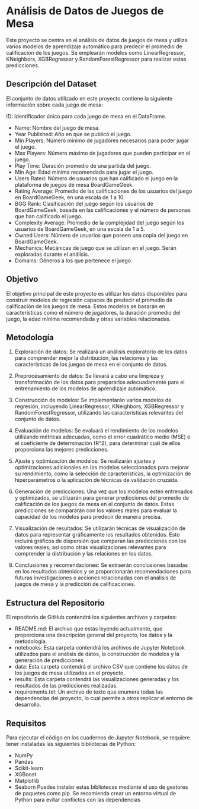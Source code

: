 # Análisis de Datos de Juegos de Mesa
Este proyecto se centra en el análisis de datos de juegos de mesa y utiliza varios modelos de aprendizaje automático para predecir el promedio de calificación de los juegos. Se emplearán modelos como LinearRegressor, KNeighbors, XGBRegressor y RandomForestRegressor para realizar estas predicciones.

## Descripción del Dataset
El conjunto de datos utilizado en este proyecto contiene la siguiente información sobre cada juego de mesa:

ID: Identificador único para cada juego de mesa en el DataFrame.
+ Name: Nombre del juego de mesa.
+ Year Published: Año en que se publicó el juego.
+ Min Players: Número mínimo de jugadores necesarios para poder jugar el juego.
+ Max Players: Número máximo de jugadores que pueden participar en el juego.
+ Play Time: Duración promedio de una partida del juego.
+ Min Age: Edad mínima recomendada para jugar el juego.
+ Users Rated: Número de usuarios que han calificado el juego en la plataforma de juegos de mesa BoardGameGeek.
+ Rating Average: Promedio de las calificaciones de los usuarios del juego en BoardGameGeek, en una escala de 1 a 10.
+ BGG Rank: Clasificación del juego según los usuarios de BoardGameGeek, basada en las calificaciones y el número de personas que han calificado el juego.
+ Complexity Average: Promedio de la complejidad del juego según los usuarios de BoardGameGeek, en una escala de 1 a 5.
+ Owned Users: Número de usuarios que poseen una copia del juego en BoardGameGeek.
+ Mechanics: Mecánicas de juego que se utilizan en el juego. Serán exploradas durante el análisis.
+ Domains: Géneros a los que pertenece el juego.
## Objetivo
El objetivo principal de este proyecto es utilizar los datos disponibles para construir modelos de regresión capaces de predecir el promedio de calificación de los juegos de mesa. Estos modelos se basarán en características como el número de jugadores, la duración promedio del juego, la edad mínima recomendada y otras variables relacionadas.

## Metodología
1. Exploración de datos: Se realizará un análisis exploratorio de los datos para comprender mejor la distribución, las relaciones y las características de los juegos de mesa en el conjunto de datos.

1. Preprocesamiento de datos: Se llevará a cabo una limpieza y transformación de los datos para prepararlos adecuadamente para el entrenamiento de los modelos de aprendizaje automático.

1. Construcción de modelos: Se implementarán varios modelos de regresión, incluyendo LinearRegressor, KNeighbors, XGBRegressor y RandomForestRegressor, utilizando las características relevantes del conjunto de datos.

1. Evaluación de modelos: Se evaluará el rendimiento de los modelos utilizando métricas adecuadas, como el error cuadrático medio (MSE) o el coeficiente de determinación (R^2), para determinar cuál de ellos proporciona las mejores predicciones.

1. Ajuste y optimización de modelos: Se realizarán ajustes y optimizaciones adicionales en los modelos seleccionados para mejorar su rendimiento, como la selección de características, la optimización de hiperparámetros o la aplicación de técnicas de validación cruzada.


1. Generación de predicciones: Una vez que los modelos estén entrenados y optimizados, se utilizarán para generar predicciones del promedio de calificación de los juegos de mesa en el conjunto de datos. Estas predicciones se compararán con los valores reales para evaluar la capacidad de los modelos para predecir de manera precisa.

1. Visualización de resultados: Se utilizarán técnicas de visualización de datos para representar gráficamente los resultados obtenidos. Esto incluirá gráficos de dispersión que comparan las predicciones con los valores reales, así como otras visualizaciones relevantes para comprender la distribución y las relaciones en los datos.

1. Conclusiones y recomendaciones: Se extraerán conclusiones basadas en los resultados obtenidos y se proporcionarán recomendaciones para futuras investigaciones o acciones relacionadas con el análisis de juegos de mesa y la predicción de calificaciones.

## Estructura del Repositorio
El repositorio de GitHub contendrá los siguientes archivos y carpetas:

+ README.md: El archivo que estás leyendo actualmente, que proporciona una descripción general del proyecto, los datos y la metodología.
+ notebooks: Esta carpeta contendrá los archivos de Jupyter Notebook utilizados para el análisis de datos, la construcción de modelos y la generación de predicciones.
+ data: Esta carpeta contendrá el archivo CSV que contiene los datos de los juegos de mesa utilizados en el proyecto.
+ results: Esta carpeta contendrá las visualizaciones generadas y los resultados de las predicciones realizadas.
+ requirements.txt: Un archivo de texto que enumera todas las dependencias del proyecto, lo cual permite a otros replicar el entorno de desarrollo.
## Requisitos
Para ejecutar el código en los cuadernos de Jupyter Notebook, se requiere tener instaladas las siguientes bibliotecas de Python:

+ NumPy
+ Pandas
+ Scikit-learn
+ XGBoost
+ Matplotlib
+ Seaborn
Puedes instalar estas bibliotecas mediante el uso de gestores de paquetes como pip. Se recomienda crear un entorno virtual de Python para evitar conflictos con las dependencias